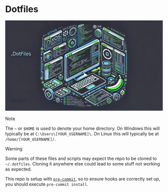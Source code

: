 # Dotfiles

![dotfiles as imagined by DALL-E](dotfiles.webp)

> [!NOTE]
> The `~` or `$HOME` is used to denote your home directory. On Windows this will typically be at `C:\Users\[YOUR_USERNAME]\`. On Linux this will typically be at `/home/[YOUR_USERNAME]/`.

> [!WARNING]
> Some parts of these files and scripts may expect the repo to be cloned to `~/.dotfiles`. Cloning it anywhere else could lead to some stuff not working as expected.

This repo is setup with [`pre-commit`](https://pre-commit.com/#intro), so to ensure hooks are correctly set up, you should execute `pre-commit install`.
